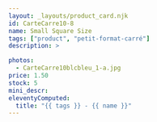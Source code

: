 ```yaml
---
layout: _layouts/product_card.njk
id: CarteCarre10-8
name: Small Square Size
tags: ["product", "petit-format-carré"]
description: >

photos:
  - CarteCarre10blcbleu_1-a.jpg
price: 1.50
stock: 5
mini_descr:
eleventyComputed:
  title: "{{ tags }} - {{ name }}"
---
```


